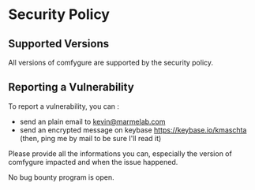 # Security Policy

## Supported Versions

All versions of comfygure are supported by the security policy.

## Reporting a Vulnerability

To report a vulnerability, you can :
- send an plain email to kevin@marmelab.com
- send an encrypted message on keybase https://keybase.io/kmaschta (then, ping me by mail to be sure I'll read it)

Please provide all the informations you can, especially the version of comfygure impacted and when the issue happened.

No bug bounty program is open.
